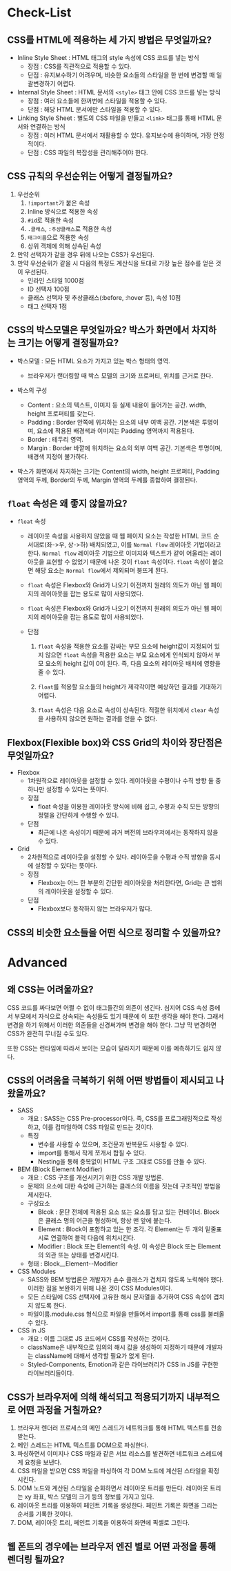 # Check-List

## CSS를 HTML에 적용하는 세 가지 방법은 무엇일까요?

- Inline Style Sheet : HTML 태그의 style 속성에 CSS 코드를 넣는 방식
  - 장점 : CSS를 직관적으로 적용할 수 있다.
  - 단점 : 유지보수하기 어려우며, 비슷한 요소들의 스타일을 한 번에 변경할 때 일괄변경하기 어렵다.
- Internal Style Sheet : HTML 문서의 `<style>` 태그 안에 CSS 코드를 넣는 방식
  - 장점 : 여러 요소들에 한꺼번에 스타일을 적용할 수 있다.
  - 단점 : 해당 HTML 문서에만 스타일을 적용할 수 있다.
- Linking Style Sheet : 별도의 CSS 파일을 만들고 `<link>` 태그를 통해 HTML 문서와 연결하는 방식
  - 장점 : 여러 HTML 문서에서 재활용할 수 있다. 유지보수에 용이하며, 가장 안정적이다.
  - 단점 : CSS 파일의 복잡성을 관리해주어야 한다.

## CSS 규칙의 우선순위는 어떻게 결정될까요?

1. 우선순위
   1. `!important`가 붙은 속성
   2. Inline 방식으로 적용한 속성
   3. `#id`로 적용한 속성
   4. `.클래스`, `:추상클래스`로 적용한 속성
   5. `태그이름`으로 적용한 속성
   6. 상위 객체에 의해 상속된 속성
2. 만약 선택자가 같을 경우 뒤에 나오는 CSS가 우선된다.
3. 만약 우선순위가 같을 시 다음의 특정도 계산식을 토대로 가장 높은 점수를 얻은 것이 우선된다.
   - 인라인 스타일 1000점
   - ID 선택자 100점
   - 클래스 선택자 및 추상클래스(:before, :hover 등), 속성 10점
   - 태그 선택자 1점

## CSS의 박스모델은 무엇일까요? 박스가 화면에서 차지하는 크기는 어떻게 결정될까요?

- 박스모델 : 모든 HTML 요소가 가지고 있는 박스 형태의 영역.
  - 브라우저가 랜더링할 때 박스 모델의 크기와 프로퍼티, 위치를 근거로 한다.

- 박스의 구성
  - Content : 요소의 텍스트, 이미지 등 실제 내용이 들어가는 공간. width, height 프로퍼티를 갖는다.
  - Padding : Border 안쪽에 위치하는 요소의 내부 여백 공간. 기본색은 투명이며, 요소에 적용된 배경색과 이미지는 Padding 영역까지 적용된다.
  - Border : 테두리 영역.
  - Margin : Border 바깥에 위치하는 요소의 외부 여백 공간. 기본색은 투명이며, 배경색 지정이 불가하다.
- 박스가 화면에서 차지하는 크기는 Content의 width, height 프로퍼티, Padding 영역의 두께, Border의 두께, Margin 영역의 두께를 종합하여 결정된다.

## `float` 속성은 왜 좋지 않을까요?

- `float` 속성

  - 레이아웃 속성을 사용하지 않았을 때 웹 페이지 요소는 작성한 HTML 코드 순서대로(좌->우, 상->하) 배치되었고, 이를 `Normal flow` 레이아웃 기법이라고 한다. `Normal flow` 레이아웃 기법으로 이미지와 텍스트가 같이 어울리는 레이아웃을 표현할 수 없었기 때문에 나온 것이 `float` 속성이다. `float` 속성이 붙으면 해당 요소는 `Normal flow`에서 제외되며 붕뜨게 된다.

  - `float` 속성은 Flexbox와 Grid가 나오기 이전까지 원래의 의도가 아닌 웹 페이지의 레이아웃을 잡는 용도로 많이 사용되었다.

  - `float` 속성은 Flexbox와 Grid가 나오기 이전까지 원래의 의도가 아닌 웹 페이지의 레이아웃을 잡는 용도로 많이 사용되었다.

  - 단점

    1. `float` 속성을 적용한 요소를 감싸는 부모 요소에 height값이 지정되어 있지 않으면 `float` 속성을 적용한 요소는 부모 요소에게 인식되지 않아서 부모 요소의 height 값이 0이 된다. 즉, 다음 요소의 레이아웃 배치에 영향을 줄 수 있다.

    2. `float`를 적용할 요소들의 height가 제각각이면 예상하던 결과를 기대하기 어렵다.

    3. `float` 속성은 다음 요소로 속성이 상속된다. 적절한 위치에서 `clear` 속성을 사용하지 않으면 원하는 결과를 얻을 수 없다.

## Flexbox(Flexible box)와 CSS Grid의 차이와 장단점은 무엇일까요?

- Flexbox
  - 1차원적으로 레이아웃을 설정할 수 있다. 레이아웃을 수평이나 수직 방향 둘 중 하나만 설정할 수 있다는 뜻이다.
  - 장점
    - float 속성을 이용한 레이아웃 방식에 비해 쉽고, 수평과 수직 모든 방향의 정렬을 간단하게 수행할 수 있다.
  - 단점
    - 최근에 나온 속성이기 때문에 과거 버전의 브라우저에서는 동작하지 않을 수 있다.
- Grid
  - 2차원적으로 레이아웃을 설정할 수 있다. 레이아웃을 수평과 수직 방향을 동시에 설정할 수 있다는 뜻이다.
  - 장점
    - Flexbox는 어느 한 부분의 간단한 레이아웃을 처리한다면, Grid는 큰 범위의 레이아웃을 설정할 수 있다.
  - 단점
    - Flexbox보다 동작하지 않는 브라우저가 많다.

## CSS의 비슷한 요소들을 어떤 식으로 정리할 수 있을까요?

# Advanced

## 왜 CSS는 어려울까요?

CSS 코드를 짜다보면 어쩔 수 없이 태그들간의 의존이 생긴다. 심지어 CSS 속성 중에서 부모에서 자식으로 상속되는 속성들도 있기 때문에 이 또한 생각을 해야 한다. 그래서 변경을 하기 위해서 이러한 의존들을 신경써가며 변경을 해야 한다. 그냥 막 변경하면 CSS가 완전히 무너질 수도 있다.

또한 CSS는 런타임에 따라서 보이는 모습이 달라지기 때문에 이를 예측하기도 쉽지 않다.

## CSS의 어려움을 극복하기 위해 어떤 방법들이 제시되고 나왔을까요?

- SASS
  - 개요 : SASS는 CSS Pre-processor이다. 즉, CSS를 프로그래밍적으로 작성하고, 이를 컴파일하여 CSS 파일로 만드는 것이다.
  - 특징
    - 변수를 사용할 수 있으며, 조건문과 반복문도 사용할 수 있다.
    - import를 통해서 작게 쪼개서 합칠 수 있다.
    - Nesting을 통해 중복없이 HTML 구조 그대로 CSS를 만들 수 있다.
- BEM (Block Element Modifier)
  - 개요 : CSS 구조를 개선시키기 위한 CSS 개발 방법론.
  - 문제의 요소에 대한 속성에 근거하는 클래스의 이름을 짓는데 구조적인 방법을 제시한다.
  - 구성요소
    - Blcok : 문단 전체에 적용된 요소 또는 요소를 담고 있는 컨테이너. Block은 클래스 명의 어근을 형성하며, 항상 맨 앞에 붙는다.
    - Element : Block이 포함하고 있는 한 조각. 각 Element는 두 개의 밑줄표시로 연결하여 블럭 다음에 위치시킨다.
    - Modifier : Block 또는 Element의 속성. 이 속성은 Block 또는 Element의 외관 또는 상태를 변경시킨다.
  - 형태 : Block__Element--Modifier
- CSS Modules
  - SASS와 BEM 방법론은 개발자가 손수 클래스가 겹치지 않도록 노력해야 했다. 이러한 점을 보완하기 위해 나온 것이 CSS Modules이다.
  - 모든 스타일에 CSS 선택자에 고유한 해시 문자열을 추가하여 CSS 속성이 겹치지 않도록 한다.
  - 파일이름.module.css 형식으로 파일을 만들어서 import를 통해 css를 불러올 수 있다.
- CSS in JS
  - 개요 : 이름 그대로 JS 코드에서 CSS를 작성하는 것이다.
  - className은 내부적으로 임의의 해시 값을 생성하여 지정하기 때문에 개발자는 className에 대해서 생각할 필요가 없게 된다.
  - Styled-Components, Emotion과 같은 라이브러리가 CSS in JS를 구현한 라이브러리들이다.

## CSS가 브라우저에 의해 해석되고 적용되기까지 내부적으로 어떤 과정을 거칠까요?

1. 브라우저 렌더러 프로세스의 메인 스레드가 네트워크를 통해 HTML 텍스트를 전송받는다.
2. 메인 스레드는 HTML 텍스트를 DOM으로 파싱한다.
3. 파싱하면서 이미지나 CSS 파일과 같은 서브 리소스를 발견하면 네트워크 스레드에게 요청을 보낸다.
4. CSS 파일을 받으면 CSS 파일을 파싱하여 각 DOM 노드에 계산된 스타일을 확정시킨다.
5. DOM 노드와 계산된 스타일을 순회하면서 레이아웃 트리를 만든다. 레이아웃 트리는 xy 좌표, 박스 모델의 크기 등의 정보를 가지고 있다.
6. 레이아웃 트리를 이용하여 페인트 기록을 생성한다. 페인트 기록은 화면을 그리는 순서를 기록한 것이다.
7. DOM, 레이아웃 트리, 페인트 기록을 이용하여 화면에 픽셀로 그린다.

## 웹 폰트의 경우에는 브라우저 엔진 별로 어떤 과정을 통해 렌더링 될까요?

